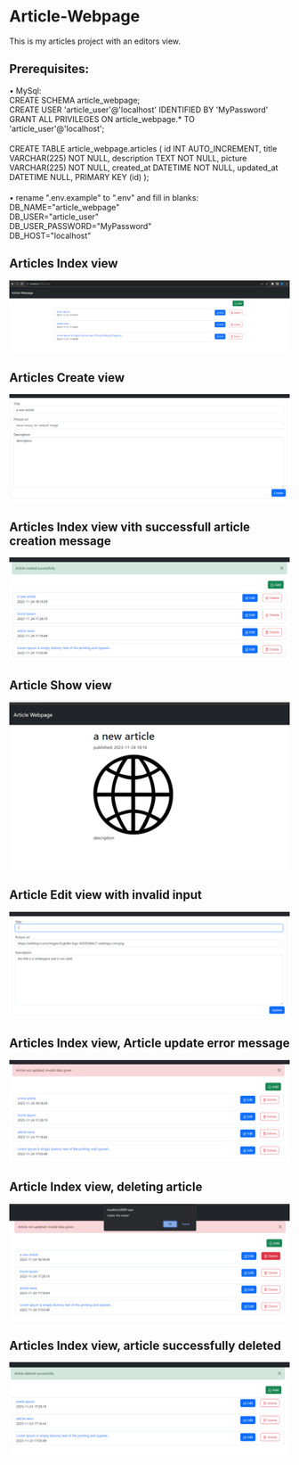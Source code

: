 # Article-Webpage
This is my articles project with an editors view.
## Prerequisites:
• MySql:
<br />
CREATE SCHEMA article_webpage;
<br />
CREATE USER 'article_user'@'localhost' IDENTIFIED BY  'MyPassword'
<br />
GRANT ALL PRIVILEGES ON article_webpage.* TO 'article_user'@'localhost';
####
CREATE TABLE article_webpage.articles (
    id          INT AUTO_INCREMENT,
    title       VARCHAR(225) NOT NULL,
    description TEXT NOT NULL,
    picture     VARCHAR(225) NOT NULL,
    created_at  DATETIME NOT NULL,
    updated_at  DATETIME NULL,
    PRIMARY KEY (id)
);
####
• rename ".env.example" to ".env" and fill in blanks:
<br />
DB_NAME="article_webpage"
<br />
DB_USER="article_user"
<br />
DB_USER_PASSWORD="MyPassword"
<br />
DB_HOST="localhost"

## Articles Index view
![image](https://github.com/GirtsFreimanis/Article-Webpage/blob/master/readmePictures/1.png)

## Articles Create view
![image](https://github.com/GirtsFreimanis/Article-Webpage/blob/master/readmePictures/2.png)

## Articles Index view vith successfull article creation message
![image](https://github.com/GirtsFreimanis/Article-Webpage/blob/master/readmePictures/3.png)

## Article Show view
![image](https://github.com/GirtsFreimanis/Article-Webpage/blob/master/readmePictures/4.png)

## Article Edit view with invalid input
![image](https://github.com/GirtsFreimanis/Article-Webpage/blob/master/readmePictures/5.png)

## Articles Index view, Article update error message
![image](https://github.com/GirtsFreimanis/Article-Webpage/blob/master/readmePictures/6.png)

## Article Index view, deleting article
![image](https://github.com/GirtsFreimanis/Article-Webpage/blob/master/readmePictures/7.png)

## Articles Index view, article successfully deleted
![image](https://github.com/GirtsFreimanis/Article-Webpage/blob/master/readmePictures/8.png)
